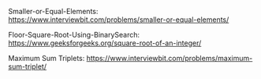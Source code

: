 Smaller-or-Equal-Elements: https://www.interviewbit.com/problems/smaller-or-equal-elements/

Floor-Square-Root-Using-BinarySearch: https://www.geeksforgeeks.org/square-root-of-an-integer/

Maximum Sum Triplets: https://www.interviewbit.com/problems/maximum-sum-triplet/
